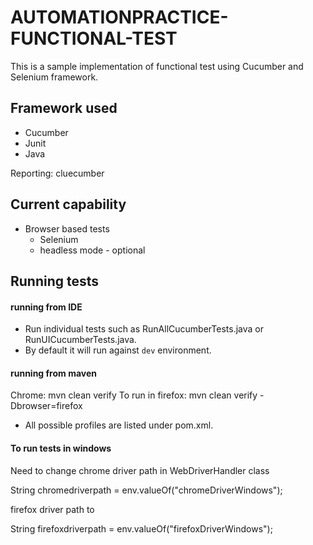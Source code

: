 # AUTOMATIONPRACTICE-FUNCTIONAL-TEST
This is a sample implementation of functional test using Cucumber and Selenium framework.
## Framework used
* Cucumber
* Junit
* Java

Reporting:
cluecumber


## Current capability
* Browser based tests
  * Selenium
  * headless mode - optional

## Running tests

#### running from IDE
* Run individual tests such as RunAllCucumberTests.java or RunUICucumberTests.java. 
* By default it will run against `dev` environment. 


#### running from maven
Chrome: mvn clean verify
To run in firefox: mvn clean verify -Dbrowser=firefox


* All possible profiles are listed under pom.xml.

#### To run  tests in windows

Need to change chrome driver path in WebDriverHandler class

String chromedriverpath = env.valueOf("chromeDriverWindows");

firefox driver path to

String firefoxdriverpath = env.valueOf("firefoxDriverWindows");

   


